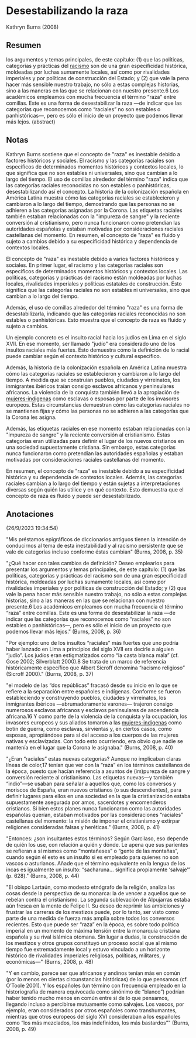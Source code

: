 # Desestabilizando la raza

Kathryn Burns (2008)

## Resumen

los argumentos y temas principales, de este capítulo: (1) que las políticas, categorías y prácticas del [racismo](racismo.md) son de una gran especificidad histórica, moldeadas por luchas sumamente locales, así como por rivalidades imperiales y por políticas de construcción del Estado; y (2) que vale la pena hacer más sensible nuestro trabajo, no sólo a estas complejas historias, sino a las maneras en las que se relacionan con nuestro presente.6 Los académicos empleamos con mucha frecuencia el término “raza” entre comillas. Este es una forma de desestabilizar la raza —de indicar que las categorías que reconocemos como “raciales” no son estables o panhistóricas—, pero es sólo el inicio de un proyecto que podemos llevar más lejos. (abstract)

## Notas

<!--Resumen GPT--> 

Kathryn Burns sostiene que el concepto de "raza" es inestable debido a factores históricos y sociales. El racismo y las categorías raciales son específicos de determinados momentos históricos y contextos locales, lo que significa que no son estables ni universales, sino que cambian a lo largo del tiempo. El uso de comillas alrededor del término "raza" indica que las categorías raciales reconocidas no son estables o panhistóricas, desestabilizando así el concepto. La historia de la colonización española en América Latina muestra cómo las categorías raciales se establecieron y cambiaron a lo largo del tiempo, demostrando que las personas no se adhieren a las categorías asignadas por la Corona. Las etiquetas raciales también estaban relacionadas con la "impureza de sangre" y la reciente conversión al cristianismo, pero nunca funcionaron como pretendían las autoridades españolas y estaban motivadas por consideraciones raciales castellanas del momento. En resumen, el concepto de "raza" es fluido y sujeto a cambios debido a su especificidad histórica y dependencia de contextos locales.

El concepto de "raza" es inestable debido a varios factores históricos y sociales. En primer lugar, el racismo y las categorías raciales son específicos de determinados momentos históricos y contextos locales. Las políticas, categorías y prácticas del racismo están moldeadas por luchas locales, rivalidades imperiales y políticas estatales de construcción. Esto significa que las categorías raciales no son estables ni universales, sino que cambian a lo largo del tiempo.

Además, el uso de comillas alrededor del término "raza" es una forma de desestabilizarla, indicando que las categorías raciales reconocidas no son estables o panhistóricas. Esto muestra que el concepto de raza es fluido y sujeto a cambios.

Un ejemplo concreto es el insulto racial hacia los judíos en Lima en el siglo XVII. En ese momento, ser llamado "judío" era considerado uno de los insultos raciales más fuertes. Esto demuestra cómo la definición de lo racial puede cambiar según el contexto histórico y cultural específico.

Además, la historia de la colonización española en América Latina muestra cómo las categorías raciales se establecieron y cambiaron a lo largo del tiempo. A medida que se construían pueblos, ciudades y virreinatos, los inmigrantes ibéricos traían consigo esclavos africanos y peninsulares africanos. La violencia de la conquista también llevó a la apropiación de [mujeres-indigenas](mujeres-indigenas.md) como esclavas o esposas por parte de los invasores europeos. Estas circunstancias demuestran cómo las categorías raciales no se mantienen fijas y cómo las personas no se adhieren a las categorías que la Corona les asigna.

Además, las etiquetas raciales en ese momento estaban relacionadas con la "impureza de sangre" y la reciente conversión al cristianismo. Estas categorías eran utilizadas para definir el lugar de los nuevos cristianos en una sociedad supuestamente cristiana. Sin embargo, estas categorías nunca funcionaron como pretendían las autoridades españolas y estaban motivadas por consideraciones raciales castellanas del momento.

En resumen, el concepto de "raza" es inestable debido a su especificidad histórica y su dependencia de contextos locales. Además, las categorías raciales cambian a lo largo del tiempo y están sujetas a interpretaciones diversas según quién las utilice y en qué contexto. Esto demuestra que el concepto de raza es fluido y puede ser desestabilizado.

## Anotaciones

(26/9/2023 19:34:54)

"Mis préstamos epigráficos de diccionarios antiguos tienen la intención de conducirnos al tema de esta inestabilidad y al racismo persistente que se vale de categorías incluso conforme éstas cambian" (Burns, 2008, p. 35)

"¿Qué hacer con tales cambios de definición? Deseo emplearlos para presentar los argumentos y temas principales, de este capítulo: (1) que las políticas, categorías y prácticas del racismo son de una gran especificidad histórica, moldeadas por luchas sumamente locales, así como por rivalidades imperiales y por políticas de construcción del Estado; y (2) que vale la pena hacer más sensible nuestro trabajo, no sólo a estas complejas historias, sino a las maneras en las que se relacionan con nuestro presente.6 Los académicos empleamos con mucha frecuencia el término “raza” entre comillas. Este es una forma de desestabilizar la raza —de indicar que las categorías que reconocemos como “raciales” no son estables o panhistóricas—, pero es sólo el inicio de un proyecto que podemos llevar más lejos." (Burns, 2008, p. 36)

"Por ejemplo: uno de los insultos “raciales” más fuertes que uno podría haber lanzado en Lima a principios del siglo XVII era decirle a alguien “judío”. Los judíos eran estigmatizados como “la casta blanca mala” (cf. Gose 2002; Silverblatt 2000).8 Se trata de un marco de referencia históricamente específico que Albert Sicroff denomina “racismo religioso” (Sicroff 2000)." (Burns, 2008, p. 37)

"el modelo de las “dos repúblicas” fracasó desde su inicio en lo que se refiere a la separación entre españoles e indígenas. Conforme se fueron estableciendo y construyendo pueblos, ciudades y virreinatos, los inmigrantes ibéricos —abrumadoramente varones— trajeron consigo numerosos esclavos africanos y esclavos peninsulares de ascendencia africana.16 Y como parte de la violencia de la conquista y la ocupación, los invasores europeos y sus aliados tomaron a las [mujeres-indigenas](mujeres-indigenas.md) como botín de guerra, como esclavas, sirvientas y, en ciertos casos, como esposas, apropiándose para sí del acceso a los cuerpos de las mujeres nativas y esclavizadas. Con todo esto ocurriendo, era obvio que nadie se mantenía en el lugar que la Corona le asignaba." (Burns, 2008, p. 40)

"¿Eran “raciales” estas nuevas categorías? Aunque no implicaban claras líneas de color,17 tenían que ver con la “raza” en los términos castellanos de la época, puesto que hacían referencia a asuntos de (im)pureza de sangre y conversión reciente al cristianismo. Las etiquetas nuevas—y también “indio”—se usaban para señalar a aquellos que, como los conversos y moriscos de España, eran nuevos cristianos (o sus descendientes), para definir lugares para ellos en una sociedad en la que la cristianización estaba supuestamente asegurada por amos, sacerdotes y encomenderos cristianos. Si bien estos planes nunca funcionaron como las autoridades españolas querían, estaban motivados por las consideraciones “raciales” castellanas del momento: la misión de imponer el cristianismo y extirpar religiones consideradas falsas y heréticas." (Burns, 2008, p. 41)

"Entonces: ¿son insultantes estos términos? Según Garcilaso, eso depende de quién los use, con relación a quién y dónde. Le apena que sus parientes se refieran a sí mismos como “montañeses” o “gente de las montañas”, cuando según él esto es un insulto si es empleado para quienes no son vascos o asturianos. Añade que el término equivalente en la lengua de los incas es igualmente un insulto: “sacharuna... significa propiamente ‘salvaje’” (p. 628)." (Burns, 2008, p. 44)

"El obispo Lartaún, como modesto etnógrafo de la religión, analiza las cosas desde la perspectiva de su monarca: la de vencer a aquellos que se rebelan contra el cristianismo. La segunda sublevación de Alpujarras estaba aún fresca en la mente de Felipe II. Su deseo de reprimir las ambiciones y frustrar las carreras de los mestizos puede, por lo tanto, ser visto como parte de una medida de fuerza más amplia sobre todos los conversos recientes. Esto que puede ser “raza” en la época, es sobre todo política imperial en un momento de máxima tensión entre la monarquía cristiana española y su rival islámica otomana. Sin lugar a dudas, la construcción de los mestizos y otros grupos constituyó un proceso social que al mismo tiempo fue extremadamente local y estuvo vinculado a un horizonte histórico de rivalidades imperiales religiosas, políticas, militares, y económicas—" (Burns, 2008, p. 48)

"Y en cambio, parece ser que africanos y andinos tenían más en común (por lo menos en ciertas circunstancias históricas) de lo que pensamos (cf. O’Toole 2001). Y los españoles (un término con frecuencia empleado en la historiografía de manera equivocada como sinónimo de “blanco”) podrían haber tenido mucho menos en común entre sí de lo que pensamos, llegando incluso a percibirse mutuamente como salvajes. Los vascos, por ejemplo, eran considerados por otros españoles como transhumantes, mientras que otros europeos del siglo XVI consideraban a los españoles como “los más mezclados, los más indefinidos, los más bastardos”" (Burns, 2008, p. 49)
